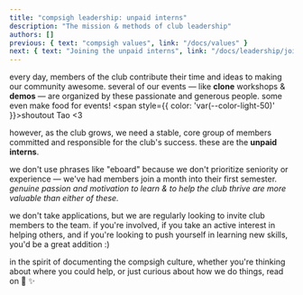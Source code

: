 ```yaml
---
title: "compsigh leadership: unpaid interns"
description: "The mission & methods of club leadership"
authors: []
previous: { text: "compsigh values", link: "/docs/values" }
next: { text: "Joining the unpaid interns", link: "/docs/leadership/joining-the-team" }
---
```


every day, members of the club contribute their time and ideas to making our community awesome. several of our events — like **clone** workshops & **demos** — are organized by these passionate and generous people. some even make food for events! <span style={{ color: 'var(--color-light-50)' }}>shoutout Tao \<3</span>

however, as the club grows, we need a stable, core group of members committed and responsible for the club's success. these are the **unpaid interns**.

we don't use phrases like "eboard" because we don't prioritize seniority or experience — we've had members join a month into their first semester. *genuine passion and motivation to learn & to help the club thrive are more valuable than either of these.*

we don't take applications, but we are regularly looking to invite club members to the team. if you're involved, if you take an active interest in helping others, and if you're looking to push yourself in learning new skills, you'd be a great addition :)

in the spirit of documenting the compsigh culture, whether you're thinking about where you could help, or just curious about how we do things, read on 💛 ✨
